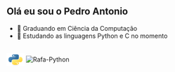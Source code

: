 ## Olá eu sou o Pedro Antonio

- 🔭 Graduando em Ciência da Computação
- 🌱 Estudando as linguagens Python e C no momento
<div style="display: inline_block"><br>
  <img align="center" alt="Rafa-Python" height="30" width="40" src="https://raw.githubusercontent.com/devicons/devicon/master/icons/python/python-original.svg">
  <img align="center" alt="Rafa-Python" height="30" width="40" src="https://cdn.jsdelivr.net/gh/devicons/devicon@latest/icons/c/c-original.svg" />          
</div>

